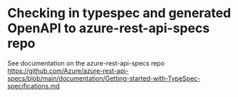 # Checking in typespec and generated OpenAPI to azure-rest-api-specs repo

See documentation on the azure-rest-api-specs repo https://github.com/Azure/azure-rest-api-specs/blob/main/documentation/Getting-started-with-TypeSpec-specifications.md
